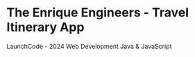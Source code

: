 # The Enrique Engineers - Travel Itinerary App

LaunchCode - 2024 Web Development
Java & JavaScript

